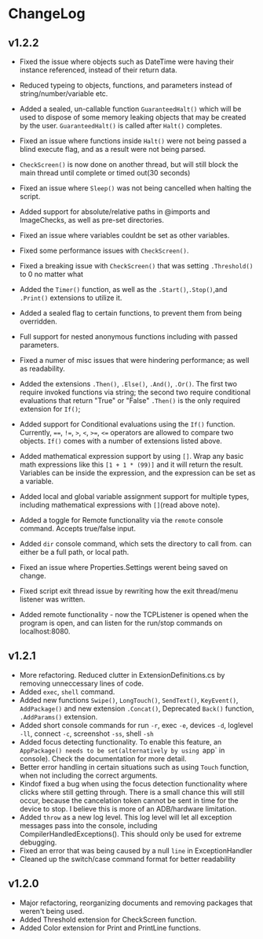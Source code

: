 ﻿# ChangeLog

## v1.2.2

* Fixed the issue where objects such as DateTime were having their instance referenced, instead of their return data.
* Reduced typeing to objects, functions, and parameters instead of string/number/variable etc.

* Added a sealed, un-callable function `GuaranteedHalt()` which will be used to dispose of some memory leaking objects that may be created by the user. `GuaranteedHalt()` is called after `Halt()` completes.
* Fixed an issue where functions inside `Halt()` were not being passed a blind execute flag, and as a result were not being parsed.
* `CheckScreen()` is now done on another thread, but will still block the main thread until complete or timed out(30 seconds)
* Fixed an issue where `Sleep()` was not being cancelled when halting the script.
* Added support for absolute/relative paths in @imports and ImageChecks, as well as pre-set directories.
* Fixed an issue where variables couldnt be set as other variables. 
* Fixed some performance issues with `CheckScreen()`.
* Fixed a breaking issue with `CheckScreen()` that was setting `.Threshold()` to 0 no matter what
* Added the `Timer()` function, as well as the `.Start()`,`.Stop()`,and `.Print()` extensions to utilize it.
* Added a sealed flag to certain functions, to prevent them from being overridden.
* Full support for nested anonymous functions including with passed parameters. 
* Fixed a numer of misc issues that were hindering performance; as well as readability.
* Added the extensions `.Then()`, `.Else()`, `.And()`, `.Or()`. The first two require invoked functions via string; the second two require conditional evaluations that return "True" or "False" `.Then()` is the only required extension for `If()`;
* Added support for Conditional evaluations using the `If()` function. Currently, `==`, `!=`, `>`, `<`, `>=`, `<=` operators are allowed to compare two objects. `If()` comes with a number of extensions listed above.
* Added mathematical expression support by using `[]`. Wrap any basic math expressions like this `[1 + 1 * (99)]` and it will return the result. Variables can be inside the expression, and the expression can be set as a variable.
* Added local and global variable assignment support for multiple types, including mathematical expressions with `[]`(read above note). 
* Added a toggle for Remote functionality via the `remote` console command. Accepts true/false input.
* Added `dir` console command, which sets the directory to call from. can either be a full path, or local path.
* Fixed an issue where Properties.Settings werent being saved on change.
* Fixed script exit thread issue by rewriting how the exit thread/menu listener was written.
* Added remote functionality - now the TCPListener is opened when the program is open, and can listen for the run/stop commands on localhost:8080.

## v1.2.1
* More refactoring. Reduced clutter in ExtensionDefinitions.cs by removing unneccessary lines of code.
* Added `exec`, `shell` command.
* Added new functions `Swipe()`, `LongTouch()`, `SendText()`, `KeyEvent()`, `AddPackage()` and new extension `.Concat()`, Deprecated `Back()` function, `.AddParams()` extension.
* Added short console commands for run `-r`, exec `-e`, devices `-d`, loglevel `-ll`, connect `-c`, screenshot `-ss`, shell `-sh`
* Added focus detecting functionality. To enable this feature, an `AppPackage() needs to be set(alternatively by using `app` in console). Check the documentation for more detail.
* Better error handling in certain situations such as using `Touch` function, when not including the correct arguments.
* Kindof fixed a bug when using the focus detection functionality where clicks where still getting through. There is a small chance this will still occur, because the cancelation token cannot be sent in time for the device to stop. I believe this is more of an ADB/hardware limitation.
* Added `throw` as a new log level. This log level will let all exception messages pass into the console, including CompilerHandledExceptions(). This should only be used for extreme debugging.
* Fixed an error that was being caused by a null `line` in ExceptionHandler
* Cleaned up the switch/case command format for better readability

## v1.2.0
* Major refactoring, reorganizing documents and removing packages that weren't being used.
* Added Threshold extension for CheckScreen function.
* Added Color extension for Print and PrintLine functions.
